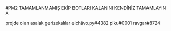 #PM2 TAMAMLANMAMIŞ EKİP BOTLARI KALANINI KENDİNİZ TAMAMLAYIN A          

projde olan asalak gerizekalılar
elchâvo.py#4382
piku#0001
ravgar#8724
